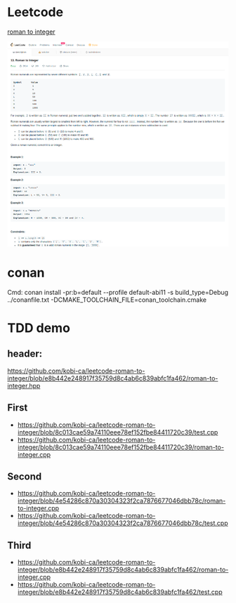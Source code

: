 # Leetcode

[roman to integer](https://leetcode.com/problems/roman-to-integer/)

![img.png](img.png)

# conan
Cmd: conan install -pr:b=default  --profile default-abi11 -s build_type=Debug ../conanfile.txt
-DCMAKE_TOOLCHAIN_FILE=conan_toolchain.cmake

# TDD demo
## header: 
https://github.com/kobi-ca/leetcode-roman-to-integer/blob/e8b442e248917f35759d8c4ab6c839abfc1fa462/roman-to-integer.hpp
## First
* https://github.com/kobi-ca/leetcode-roman-to-integer/blob/8c013cae59a74110eee78ef152fbe84411720c39/test.cpp
* https://github.com/kobi-ca/leetcode-roman-to-integer/blob/8c013cae59a74110eee78ef152fbe84411720c39/roman-to-integer.cpp
## Second
* https://github.com/kobi-ca/leetcode-roman-to-integer/blob/4e54286c870a30304323f2ca7876677046dbb78c/roman-to-integer.cpp
* https://github.com/kobi-ca/leetcode-roman-to-integer/blob/4e54286c870a30304323f2ca7876677046dbb78c/test.cpp 
## Third
* https://github.com/kobi-ca/leetcode-roman-to-integer/blob/e8b442e248917f35759d8c4ab6c839abfc1fa462/roman-to-integer.cpp
* https://github.com/kobi-ca/leetcode-roman-to-integer/blob/e8b442e248917f35759d8c4ab6c839abfc1fa462/test.cpp 
